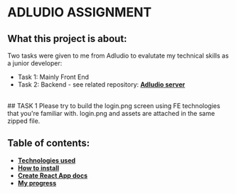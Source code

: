 # ADLUDIO ASSIGNMENT 
## What this project is about:

Two tasks were given to me from Adludio to evalutate my technical skills as a junior developer:
- Task 1: Mainly Front End 
- Task 2: Backend - see related repository: **[Adludio server](https://github.com/evelinawahlstrom/ad-assignment-server)**
<br/>
## TASK 1
Please try to build the​ login.png​ screen using FE technologies that you're familiar with. ​login.png and assets are attached in the same zipped file.

## Table of contents:
- **[Technologies used](#technologies-used)**
- **[How to install](#how-to-install)**
- **[Create React App docs](#create-react-app)**
- **[My progress](#my-progress)**

